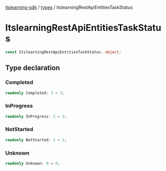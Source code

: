 [itslearning-sdk](../../modules.md) / [types](../index.md) / ItslearningRestApiEntitiesTaskStatus

# ItslearningRestApiEntitiesTaskStatus

```ts
const ItslearningRestApiEntitiesTaskStatus: object;
```

## Type declaration

### Completed

```ts
readonly Completed: 3 = 3;
```

### InProgress

```ts
readonly InProgress: 2 = 2;
```

### NotStarted

```ts
readonly NotStarted: 1 = 1;
```

### Unknown

```ts
readonly Unknown: 0 = 0;
```
